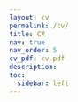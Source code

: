 ```yaml
---
layout: cv
permalink: /cv/
title: CV
nav: true
nav_order: 5
cv_pdf: cv.pdf
description: 
toc:
  sidebar: left
---
```

